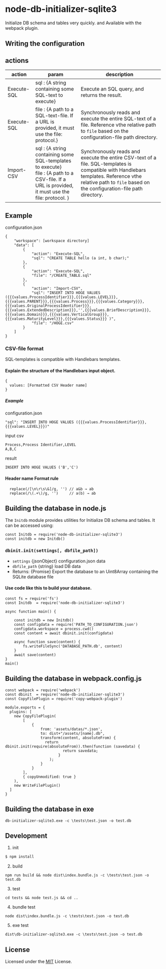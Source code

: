 # node-db-initializer-sqlite3
Initialize DB schema and tables very quickly. and Available with the webpack plugin.


## Writing the configuration

## actions
| action | param   | description          |
|--------|---------|----------------------|
| Execute-SQL | sql : {A string containing some SQL-text to execute} | Execute an SQL query, and returns the result. |
| Execute-SQL | file : {A path to a SQL-text-file. If a URL is provided, it must use the file: protocol.} | Synchronously reads and execute the entire SQL-text of a file. Reference vthe relative path to ```file``` based on the configuration-file path directory. |
| Import-CSV | sql : {A string containing some SQL-templates to execute}<br />file : {A path to a CSV-file. If a URL is provided, it must use the file: protocol. } | Synchronously reads and execute the entire CSV-text of a file. SQL-templates is compatible with Handlebars templates. Reference vthe relative path to ```file``` based on the configuration-file path directory.|


## Example 
configuration.json 
```
{
    "workspace": [workspace directory]
    "data": [
        {
            "action": "Execute-SQL",
            "sql": "CREATE TABLE hello (a int, b char);"
        },
        {
            "action": "Execute-SQL",
            "file": "/CREATE_TABLE.sql"
        },
        {
            "action": "Import-CSV",
            "sql": "INSERT INTO HOGE VALUES ({{{values.ProcessIdentifier}}},{{{values.LEVEL}}},{{{values.PARENT}}},{{{values.Process}}},{{{values.Category}}},{{{values.OriginalProcessIdentifier}}},{{{values.ExtendedDescription}}},'',{{{values.BriefDescription}}},{{{values.Domain}}},{{{values.VerticalGroup}}},{{{values.MaturityLevel}}},{{{values.Status}}} )",
            "file": "/HOGE.csv"
        }
    ]
}
```
  ### CSV-file format
  SQL-templates is compatible with Handlebars templates.
  #### Explain the structure of the Handlebars input object.
  ```
  {
    values: [Formatted CSV Header name]
  }
  ```
  ##### Example 
  configuration.json 
  ```SQL-templates
  "sql": "INSERT INTO HOGE VALUES ({{{values.ProcessIdentifier}}},{{{values.LEVEL}}})"
  ```
  input csv
  ```Example.csv
  Process,Process Identifier,LEVEL
  A,B,C
  ```
  result
  ```
  INSERT INTO HOGE VALUES ('B','C')
  ```

  #### Header name Format rule
  ```
    replace(/[\n\r\s\&]/g, '') // a&b → ab
    replace(/\(.+\)/g, '')     // a(b) → ab
  ```

## Building the database in node.js
The ```Initdb``` module provides utilities for Initialize DB schema and tables. It can be accessed using:

```
const Initdb = require('node-db-initializer-sqlite3')
const initdb = new Initdb()
```

### ```dbinit.init(settings[, dbfile_path])```

* `settings` {jsonObject} configuration.json data
* `dbfile_path` {string} load DB data
* Returns: {Promise} Export the database to an Uint8Array containing the SQLite database file

####  Use code like this to build your database.
```
const fs = require('fs')
const Initdb  = require('node-db-initializer-sqlite3')

async function main() {

    const initdb = new Initdb()
    const configdata = require('PATH_TO_CONFIGURATION.json')
    configdata.workspace = process.cwd()
    const content = await dbinit.init(configdata)
    
    async function save(content) {
        fs.writeFileSync('DATABASE_PATH.db', content)
    }
    await save(content)
}
main()
```


## Building the database in webpack.config.js
```
const webpack = require('webpack')
const dbinit  = require('node-db-initializer-sqlite3')
const CopyFilePlugin = require('copy-webpack-plugin')

module.exports = {
  plugins: [
    new CopyFilePlugin(
        [
            {
                from: 'assets/datas/*.json',
                to: dist+"/assets/[name].db",
                transform(content, absoluteFrom) {
                  return dbinit.init(require(absoluteFrom)).then(function (savedata) {
                          return savedata;
                        }
                    );
                }
            }
        ],
        { copyUnmodified: true }
    ),
    new WriteFilePlugin()
  ]
}
```

## Building the database in exe
```
db-initializer-sqlite3.exe -c \tests\test.json -o test.db   
```



## Development
1. init
```sh
$ npm install
```

2. build
```
npm run build && node dist\index.bundle.js -c \tests\test.json -o test.db
```

3. test 
```
cd tests && node test.js && cd ..
```

4. bundle test 
```
node dist\index.bundle.js -c \tests\test.json -o test.db
```

5. exe test 
```
dist\db-initializer-sqlite3.exe -c \tests\test.json -o test.db
```

## License
Licensed under the [MIT](LICENSE) License.
